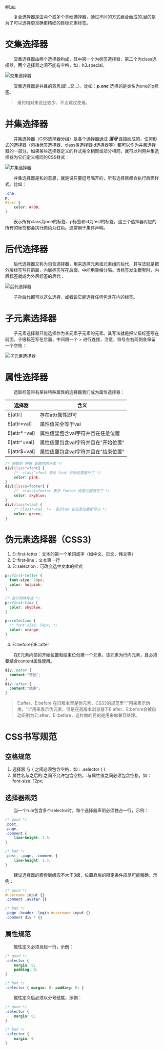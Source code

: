 @[toc](复合选择器)

&emsp;&emsp;复合选择器是由两个或多个基础选择器，通过不同的方式组合而成的,目的是为了可以选择更准确更精细的目标元素标签。

# 交集选择器
&emsp;&emsp;交集选择器由两个选择器构成，其中第一个为标签选择器，第二个为class选择器，两个选择器之间不能有空格，如：h3.special。

![交集选择器](./images/05-复合选择器/jiao.png)

&emsp;&emsp;交集选择器是并且的意思(即...又...)，比如：*__p.one__* 选择的是类名为one的p标签。

> 用的相对来说比较少，不太建议使用。

# 并集选择器
&emsp;&emsp;并集选择器（CSS选择器分组）是各个选择器通过 *__逗号__* 连接而成的，任何形式的选择器（包括标签选择器、class类选择器id选择器等）都可以作为并集选择器的一部分。如果某些选择器定义的样式完全相同或部分相同，就可以利用并集选择器为它们定义相同的CSS样式：

![并集选择器](./images/05-复合选择器/bing.png)

&emsp;&emsp;并集选择器是和的意思，就是说只要逗号隔开的，所有选择器都会执行后面样式。比如：

```css
.one,
p,
#test {
    color: #F00;
}  
```

&emsp;&emsp;表示所有class为one的标签、p标签和id为test的标签，这三个选择器对应的所有的标签都会执行颜色为红色。通常用于集体声明。

# 后代选择器
&emsp;&emsp;后代选择器又称为包含选择器，用来选择元素或元素组的后代，其写法就是把外层标签写在前面，内层标签写在后面，中间用空格分隔。当标签发生嵌套时，内层标签就成为外层标签的后代：

![后代选择器](./images/05-复合选择器/hou.png)

&emsp;&emsp;子孙后代都可以这么选择，或者说它能选择任何包含在内的标签。

# 子元素选择器
&emsp;&emsp;子元素选择器只能选择作为某元素子元素的元素。其写法就是把父级标签写在前面，子级标签写在后面，中间跟一个 &gt; 进行连接，注意，符号左右两侧各保留一个空格：

![子元素选择器](./images/05-复合选择器/zi1.png)

# 属性选择器
&emsp;&emsp;选取标签带有某些特殊属性的选择器我们成为属性选择器：

选择器| 含义
-|-
E[attr]|存在attr属性即可
E[attr=val] | 属性值完全等于val
E[attr*=val] | 属性值里包含val字符并且在任意位置
E[attr^=val] | 属性值里包含val字符并且在"开始位置"
E[attr$=val] | 属性值里包含val字符并且在"结束位置"

```css
/* 获取到 拥有 该属性的元素 */
div[class^=font] {
    /*  class^=font 表示 font 开始位置就行了 */
    color: pink;
}
div[class$=footer] {
    /*  class$=footer 表示 footer 结束位置就行了 */
    color: skyblue;
}
div[class*=tao] {
    /* class*=tao  *=  表示tao 在任意位置都可以 */
    color: green;
}
```

# 伪元素选择器（CSS3)

1. E::first-letter：文本的第一个单词或字（如中文、日文、韩文等）
2. E::first-line：文本第一行
3. E::selection：可改变选中文本的样式

```css
p::first-letter {
  font-size: 20px;
  color: hotpink;
}

/* 首行特殊样式 */
p::first-line {
  color: skyblue;
}

p::selection {
  /* font-size: 50px; */
  color: orange;
}
```

4. E::before和E::after

&emsp;&emsp;在E元素内部的开始位置和结束位创建一个元素，该元素为行内元素，且必须要结合content属性使用。

```css
div::befor {
  content:"开始";
}
div::after {
  content:"结束";
}
```

> E:after、E:before 在旧版本里是伪元素，CSS3的规范里“:”用来表示伪类，“::”用来表示伪元素，但是在高版本浏览器下E:after、E:before会被自动识别为E::after、E::before，这样做的目的是用来做兼容处理。

# CSS书写规范
## 空格规范

1. 选择器 与 { 之间必须包含空格，如：.selector { }
2. 属性名与之后的:之间不允许包含空格，:与属性值之间必须包含空格，如：font-size: 12px;

## 选择器规范
&emsp;&emsp;当一个rule包含多个selector时，每个选择器声明必须独占一行，示例：

```css
/* good */
.post,
.page,
.comment {
    line-height: 1.5;
}

/* bad */
.post, .page, .comment {
    line-height: 1.5;
}
```

&emsp;&emsp;建议选择器的嵌套层级应不大于3级，位置靠后的限定条件应尽可能精确，示例：

```css
/* good */
#username input {}
.comment .avatar {}

/* bad */
.page .header .login #username input {}
.comment div * {}
```

## 属性规范

&emsp;&emsp;属性定义必须另起一行，示例：

```css
/* good */
.selector {
    margin: 0;
    padding: 0;
}

/* bad */
.selector { margin: 0; padding: 0; }
```

&emsp;&emsp;属性定义后必须以分号结尾，示例：

```css
/* good */
.selector {
    margin: 0;
}

/* bad */
.selector {
    margin: 0
}
```
